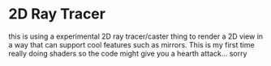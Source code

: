 # 2D Ray Tracer

this is using a experimental 2D ray tracer/caster thing to render a 2D view in a way that can support cool features such as mirrors. This is my first time really doing shaders so the code might give you a hearth attack... sorry
